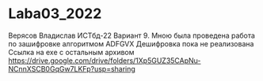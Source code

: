 # Laba03_2022
Верясов Владислав ИСТбд-22 Вариант 9.
Мною была проведена работа по зашифровке алгоритмом ADFGVX
Дешифровка пока не реализована
Ссылка на exe с остальным архивом
https://drive.google.com/drive/folders/1Xp5GUZ35CApNu-NCnnXSCB0GqGw7LKFp?usp=sharing
